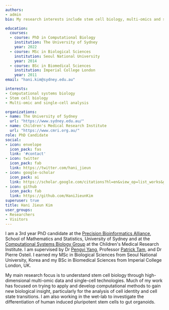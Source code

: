 ```yaml
---
authors:
- admin
bio: My research interests include stem cell biology, multi-omics and single cell analysis. 

education:
  courses:
  - course: PhD in Computational Biology
    institution: The University of Sydney
    year: 2022
  - course: MSc in Biological Sciences
    institution: Seoul National University 
    year: 2014
  - course: BSc in Biomedical Sciences
    institution: Imperial College London
    year: 2011
email: "hani.kim@sydney.edu.au"

interests:
- Computational systems biology
- Stem cell biology
- Multi-omic and single-cell analysis

organizations:
- name: The University of Sydney
  url: "https://www.sydney.edu.au/"
- name: Children's Medical Research Institute
  url: "https://www.cmri.org.au/"
role: PhD Candidate
social:
- icon: envelope
  icon_pack: fas
  link: '#contact'
- icon: twitter
  icon_pack: fab
  link: https://twitter.com/hani_jieun
- icon: google-scholar
  icon_pack: ai
  link: https://scholar.google.com/citations?hl=en&view_op=list_works&gmla=AJsN-F4TO7ABnOr8RJe1lrJTbnxSltb8NCVMDg2DNmCsPD1rr7g7DRaiw0Ln4yFuWfPLGCvybJeiQ4X-nGeIDyE4S4bCiGLAAXyrwnAx_ZBV3KdHLXpRvaW_GJtfTKPmXJfgBksJ-PHu&user=dVDoGfgAAAAJ
- icon: github
  icon_pack: fab
  link: https://github.com/HaniJieunKim
superuser: true
title: Hani Jieun Kim
user_groups:
- Researchers
- Visitors
---
```


I am a 3rd year PhD candidate at the [Precision Bioinformatics Alliance](https://www.maths.usyd.edu.au/u/SMS/bioinformatics/), School of Mathematics and Statistics, University of Sydney and at the [Computational Systems Biology Group](https://www.cmri.org.au/Research/Research-Units/Computational-Systems-Biology) at the Children's Medical Research Institute. I am supervised by Dr [Pengyi Yang](https://pyanglab.github.io/), Professor [Patrick Tam](https://www.cmri.org.au/Research/Research-Units/Embryology), and Dr Pierre Osteil. I earned my MSc in Biological Sciences from Seoul National University, Korea and my BSc in Biomedical Sciences from Imperial College London, UK. 

My main research focus is to understand stem cell biology through high-dimensional multi-omic data and single-cell technologies. Much of my work has focused on trying to apply and develop computational methods to gain new biological insight, particularly for the analysis of cell identity and cell state transitions. I am also working in the wet-lab to investigate the differentiation of human induced pluripotent stem cells to gut organoids. 

